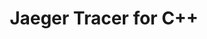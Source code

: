 ---
title: Jaeger Tracer for C++
registryType: tracer
tags:
  - c++
  - cpp
  - jaeger
  - tracer
repo: https://github.com/jaegertracing/jaeger-client-cpp
license: "Apache License 2.0"
description: "Jaeger client/tracer library for C++"
authors: The Jaeger Authors
---